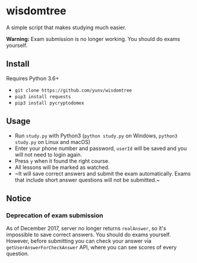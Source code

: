 # wisdomtree
A simple script that makes studying much easier.

**Warning:** Exam submission is no longer working. You should do exams yourself.

## Install
Requires Python 3.6+
 - `git clone https://github.com/yunv/wisdomtree`
 - `pip3 install requests`
 - `pip3 install pycryptodomex`

## Usage

 - Run `study.py` with Python3 (`python study.py` on Windows, `python3 study.py` on Linux and macOS)
 - Enter your phone number and password, `userId` will be saved and you will not need to login again.
 - Press `y` when it found the right course.
 - All lessons will be marked as watched.
 - ~It will save correct answers and submit the exam automatically. Exams that include short answer questions will not be submitted.~

## Notice
### Deprecation of exam submission
As of December 2017, server no longer returns `realAnswer`, so it's impossible to save correct answers. You should do exams yourself. However, before submitting you can check your answer via `getUserAnswerForCheckAnswer` API, where you can see scores of every question.
